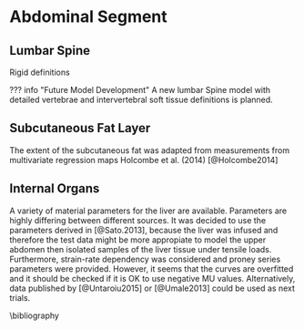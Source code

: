 # Abdominal Segment

## Lumbar Spine

Rigid definitions

??? info "Future Model Development"
    A new lumbar Spine model with detailed vertebrae and intervertebral soft tissue
    definitions is planned.

## Subcutaneous Fat Layer

The extent of the subcutaneous fat was adapted from measurements
from multivariate regression maps Holcombe et al. (2014) [@Holcombe2014]

## Internal Organs
A variety of material parameters for the liver are available. Parameters are highly differing between different sources. It was decided to use the parameters derived in [@Sato.2013], because the liver was infused and therefore the test data might be more appropiate to model the upper abdomen then isolated samples of the liver tissue under tensile loads. Furthermore, strain-rate dependency was considered and proney series parameters were provided. 
However, it seems that the curves are overfitted and it should be checked if it is OK to use negative MU values.
Alternatively, data published by [@Untaroiu2015] or [@Umale2013] could be used as next trials. 

\bibliography
